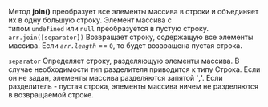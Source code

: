 Метод **join()** преобразует все элементы массива в строки и объединяет их в одну большую строку. Элемент массива с типом `undefined` или `null` преобразуется в пустую строку.
`arr.join([separator])`
Возвращает строку, содержащую все элементы массива. Если _`arr.length`_ == `0`, то будет возвращена пустая строка.

`separator`
Определяет строку, разделяющую элементы массива. В случае необходимости тип разделителя приводится к типу Строка. Если он не задан, элементы массива разделяются запятой '**,**'. Если разделитель - пустая строка, элементы массива ничем не разделяются в возвращаемой строке.